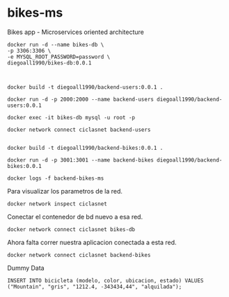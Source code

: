 # bikes-ms

Bikes app - Microservices oriented architecture


    docker run -d --name bikes-db \
    -p 3306:3306 \
    -e MYSQL_ROOT_PASSWORD=password \
    diegoall1990/bikes-db:0.0.1



    docker build -t diegoall1990/backend-users:0.0.1 .

    docker run -d -p 2000:2000 --name backend-users diegoall1990/backend-users:0.0.1

    docker exec -it bikes-db mysql -u root -p

    docker network connect ciclasnet backend-users


    docker build -t diegoall1990/backend-bikes:0.0.1 .
    
    docker run -d -p 3001:3001 --name backend-bikes diegoall1990/backend-bikes:0.0.1

    docker logs -f backend-bikes-ms



Para visualizar los parametros de la red.

    docker network inspect ciclasnet

Conectar el contenedor de bd nuevo a esa red.

    docker network connect ciclasnet bikes-db

Ahora falta correr nuestra aplicacion conectada a esta red.

    docker network connect ciclasnet backend-bikes



Dummy Data

    INSERT INTO bicicleta (modelo, color, ubicacion, estado) VALUES ("Mountain", "gris", "1212.4, -343434,44", "alquilada");

